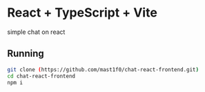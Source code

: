 # React + TypeScript + Vite

simple chat on react


## Running 

``` bash
git clone (https://github.com/mast1f0/chat-react-frontend.git)
cd chat-react-frontend
npm i
```

